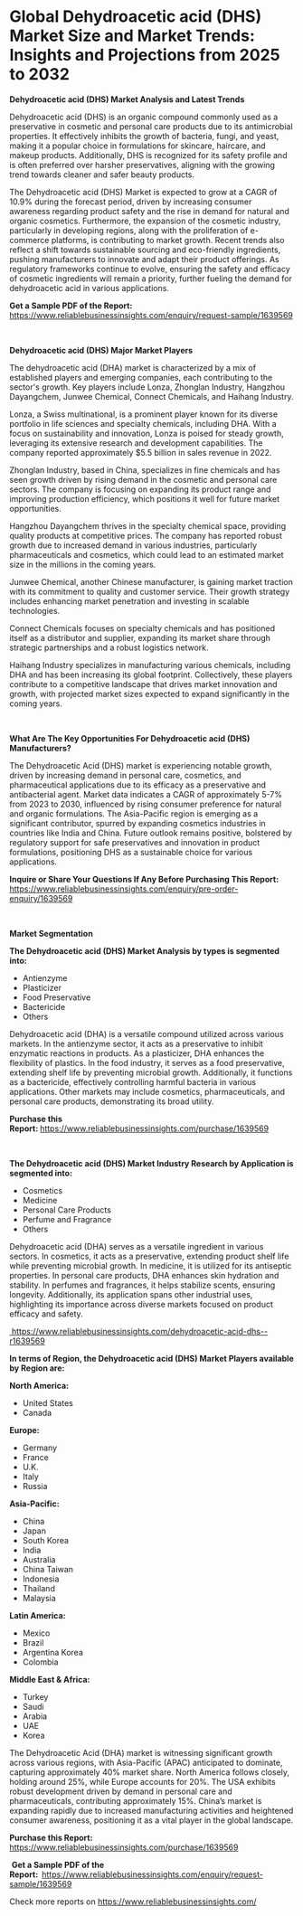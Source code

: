 <p><h1>Global Dehydroacetic acid (DHS) Market Size and Market Trends: Insights and Projections from 2025 to 2032</h1></p><p><strong>Dehydroacetic acid (DHS) Market Analysis and Latest Trends</strong></p>
<p><p>Dehydroacetic acid (DHS) is an organic compound commonly used as a preservative in cosmetic and personal care products due to its antimicrobial properties. It effectively inhibits the growth of bacteria, fungi, and yeast, making it a popular choice in formulations for skincare, haircare, and makeup products. Additionally, DHS is recognized for its safety profile and is often preferred over harsher preservatives, aligning with the growing trend towards cleaner and safer beauty products.</p><p>The Dehydroacetic acid (DHS) Market is expected to grow at a CAGR of 10.9% during the forecast period, driven by increasing consumer awareness regarding product safety and the rise in demand for natural and organic cosmetics. Furthermore, the expansion of the cosmetic industry, particularly in developing regions, along with the proliferation of e-commerce platforms, is contributing to market growth. Recent trends also reflect a shift towards sustainable sourcing and eco-friendly ingredients, pushing manufacturers to innovate and adapt their product offerings. As regulatory frameworks continue to evolve, ensuring the safety and efficacy of cosmetic ingredients will remain a priority, further fueling the demand for dehydroacetic acid in various applications.</p></p>
<p><strong>Get a Sample PDF of the Report:&nbsp;</strong> <a href="https://www.reliablebusinessinsights.com/enquiry/request-sample/1639569?utm_campaign=3319&utm_medium=2&utm_source=Github&utm_content=ia&utm_term=02042025&utm_id=dehydroacetic-acid-dhs">https://www.reliablebusinessinsights.com/enquiry/request-sample/1639569</a></p>
<p>&nbsp;</p>
<p><strong>Dehydroacetic acid (DHS) Major Market Players</strong></p>
<p><p>The dehydroacetic acid (DHA) market is characterized by a mix of established players and emerging companies, each contributing to the sector's growth. Key players include Lonza, Zhonglan Industry, Hangzhou Dayangchem, Junwee Chemical, Connect Chemicals, and Haihang Industry. </p><p>Lonza, a Swiss multinational, is a prominent player known for its diverse portfolio in life sciences and specialty chemicals, including DHA. With a focus on sustainability and innovation, Lonza is poised for steady growth, leveraging its extensive research and development capabilities. The company reported approximately $5.5 billion in sales revenue in 2022.</p><p>Zhonglan Industry, based in China, specializes in fine chemicals and has seen growth driven by rising demand in the cosmetic and personal care sectors. The company is focusing on expanding its product range and improving production efficiency, which positions it well for future market opportunities.</p><p>Hangzhou Dayangchem thrives in the specialty chemical space, providing quality products at competitive prices. The company has reported robust growth due to increased demand in various industries, particularly pharmaceuticals and cosmetics, which could lead to an estimated market size in the millions in the coming years.</p><p>Junwee Chemical, another Chinese manufacturer, is gaining market traction with its commitment to quality and customer service. Their growth strategy includes enhancing market penetration and investing in scalable technologies.</p><p>Connect Chemicals focuses on specialty chemicals and has positioned itself as a distributor and supplier, expanding its market share through strategic partnerships and a robust logistics network. </p><p>Haihang Industry specializes in manufacturing various chemicals, including DHA and has been increasing its global footprint. Collectively, these players contribute to a competitive landscape that drives market innovation and growth, with projected market sizes expected to expand significantly in the coming years.</p></p>
<p>&nbsp;</p>
<p><strong>What Are The Key Opportunities For Dehydroacetic acid (DHS) Manufacturers?</strong></p>
<p><p>The Dehydroacetic Acid (DHS) market is experiencing notable growth, driven by increasing demand in personal care, cosmetics, and pharmaceutical applications due to its efficacy as a preservative and antibacterial agent. Market data indicates a CAGR of approximately 5-7% from 2023 to 2030, influenced by rising consumer preference for natural and organic formulations. The Asia-Pacific region is emerging as a significant contributor, spurred by expanding cosmetics industries in countries like India and China. Future outlook remains positive, bolstered by regulatory support for safe preservatives and innovation in product formulations, positioning DHS as a sustainable choice for various applications.</p></p>
<p><strong>Inquire or Share Your Questions If Any Before Purchasing This Report:</strong> <a href="https://www.reliablebusinessinsights.com/enquiry/pre-order-enquiry/1639569?utm_campaign=3319&utm_medium=2&utm_source=Github&utm_content=ia&utm_term=02042025&utm_id=dehydroacetic-acid-dhs">https://www.reliablebusinessinsights.com/enquiry/pre-order-enquiry/1639569</a></p>
<p>&nbsp;</p>
<p><strong>Market Segmentation</strong></p>
<p><strong>The Dehydroacetic acid (DHS) Market Analysis by types is segmented into:</strong></p>
<p><ul><li>Antienzyme</li><li>Plasticizer</li><li>Food Preservative</li><li>Bactericide</li><li>Others</li></ul></p>
<p><p>Dehydroacetic acid (DHA) is a versatile compound utilized across various markets. In the antienzyme sector, it acts as a preservative to inhibit enzymatic reactions in products. As a plasticizer, DHA enhances the flexibility of plastics. In the food industry, it serves as a food preservative, extending shelf life by preventing microbial growth. Additionally, it functions as a bactericide, effectively controlling harmful bacteria in various applications. Other markets may include cosmetics, pharmaceuticals, and personal care products, demonstrating its broad utility.</p></p>
<p><strong>Purchase this Report:&nbsp;</strong><a href="https://www.reliablebusinessinsights.com/purchase/1639569?utm_campaign=3319&utm_medium=2&utm_source=Github&utm_content=ia&utm_term=02042025&utm_id=dehydroacetic-acid-dhs">https://www.reliablebusinessinsights.com/purchase/1639569</a></p>
<p>&nbsp;</p>
<p><strong>The Dehydroacetic acid (DHS) Market Industry Research by Application is segmented into:</strong></p>
<p><ul><li>Cosmetics</li><li>Medicine</li><li>Personal Care Products</li><li>Perfume and Fragrance</li><li>Others</li></ul></p>
<p><p>Dehydroacetic acid (DHA) serves as a versatile ingredient in various sectors. In cosmetics, it acts as a preservative, extending product shelf life while preventing microbial growth. In medicine, it is utilized for its antiseptic properties. In personal care products, DHA enhances skin hydration and stability. In perfumes and fragrances, it helps stabilize scents, ensuring longevity. Additionally, its application spans other industrial uses, highlighting its importance across diverse markets focused on product efficacy and safety.</p></p>
<p><a href="https://www.reliablebusinessinsights.com/dehydroacetic-acid-dhs--r1639569?utm_campaign=3319&utm_medium=2&utm_source=Github&utm_content=ia&utm_term=02042025&utm_id=dehydroacetic-acid-dhs">&nbsp;https://www.reliablebusinessinsights.com/dehydroacetic-acid-dhs--r1639569</a></p>
<p><strong>In terms of Region, the Dehydroacetic acid (DHS) Market Players available by Region are:</strong></p>
<p>
    <p> <strong> North America: </strong>
        <ul>
            <li>United States</li>
            <li>Canada</li>
        </ul>
        </p> 
    <p> <strong> Europe: </strong>
        <ul>
            <li>Germany</li>
            <li>France</li>
            <li>U.K.</li>
            <li>Italy</li>
            <li>Russia</li>
        </ul>
        </p> 
    <p> <strong> Asia-Pacific: </strong>
        <ul>
            <li>China</li>
            <li>Japan</li>
            <li>South Korea</li>
            <li>India</li>
            <li>Australia</li>
            <li>China Taiwan</li>
            <li>Indonesia</li>
            <li>Thailand</li>
            <li>Malaysia</li>
        </ul>
        </p> 
    <p> <strong> Latin America: </strong>
        <ul>
            <li>Mexico</li>
            <li>Brazil</li>
            <li>Argentina Korea</li>
            <li>Colombia</li>
        </ul>
        </p> 
    <p> <strong> Middle East & Africa: </strong>
        <ul>
            <li>Turkey</li>
            <li>Saudi</li>
            <li>Arabia</li>
            <li>UAE</li>
            <li>Korea</li>
        </ul>
    </p>
    </p>
<p><p>The Dehydroacetic Acid (DHA) market is witnessing significant growth across various regions, with Asia-Pacific (APAC) anticipated to dominate, capturing approximately 40% market share. North America follows closely, holding around 25%, while Europe accounts for 20%. The USA exhibits robust development driven by demand in personal care and pharmaceuticals, contributing approximately 15%. China’s market is expanding rapidly due to increased manufacturing activities and heightened consumer awareness, positioning it as a vital player in the global landscape.</p></p>
<p><strong>Purchase this Report: </strong><a href="https://www.reliablebusinessinsights.com/purchase/1639569?utm_campaign=3319&utm_medium=2&utm_source=Github&utm_content=ia&utm_term=02042025&utm_id=dehydroacetic-acid-dhs">https://www.reliablebusinessinsights.com/purchase/1639569</a></p>
<p>&nbsp;<strong>Get a Sample PDF of the Report:&nbsp;&nbsp;</strong><a href="https://www.reliablebusinessinsights.com/enquiry/request-sample/1639569?utm_campaign=3319&utm_medium=2&utm_source=Github&utm_content=ia&utm_term=02042025&utm_id=dehydroacetic-acid-dhs">https://www.reliablebusinessinsights.com/enquiry/request-sample/1639569</a></p>
<p><strong></strong></p>
<p>Check more reports on <a href="https://www.reliablebusinessinsights.com/?utm_campaign=3319&utm_medium=2&utm_source=Github&utm_content=ia&utm_term=02042025&utm_id=dehydroacetic-acid-dhs">https://www.reliablebusinessinsights.com/</a></p>